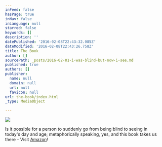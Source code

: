 ```yaml
---
inFeed: false
hasPage: true
inNav: false
inLanguage: null
starred: false
keywords: []
description: ''
datePublished: '2016-02-08T22:43:32.085Z'
dateModified: '2016-02-08T22:43:26.758Z'
title: The Book
author: []
sourcePath: _posts/2016-02-01-i-was-blind-but-now-i-see.md
published: true
authors: []
publisher:
  name: null
  domain: null
  url: null
  favicon: null
url: the-book/index.html
_type: MediaObject

---
```

![](https://the-grid-user-content.s3-us-west-2.amazonaws.com/643a174e-4465-44ca-89b7-62bf51b92648.jpg)

Is it possible for a person to suddenly go from being blind to seeing in today's day and age; metaphorically speaking, yes, and this book takes us there - Visit [Amazon][0]! 

[0]: http://www.amazon.com/Black-White-according-Challenged-Default/dp/1512143111/